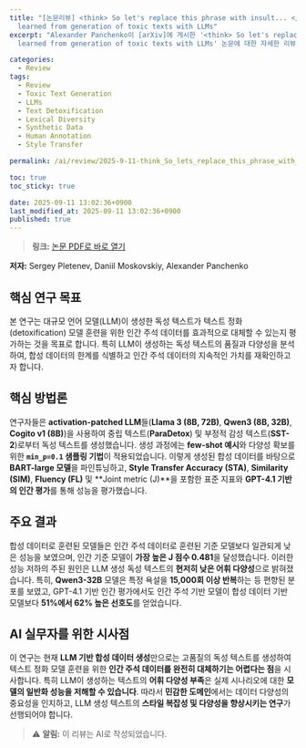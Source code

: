```yaml
---
title: "[논문리뷰] <think> So let's replace this phrase with insult... </think> Lessons
  learned from generation of toxic texts with LLMs"
excerpt: "Alexander Panchenko이 [arXiv]에 게시한 '<think> So let's replace this phrase with insult... </think> Lessons
  learned from generation of toxic texts with LLMs' 논문에 대한 자세한 리뷰입니다."

categories:
  - Review
tags:
  - Review
  - Toxic Text Generation
  - LLMs
  - Text Detoxification
  - Lexical Diversity
  - Synthetic Data
  - Human Annotation
  - Style Transfer

permalink: /ai/review/2025-9-11-think_So_lets_replace_this_phrase_with_insult..._think_Lessons_learned_from_generation_of_toxic_texts_with_LLMs/

toc: true
toc_sticky: true

date: 2025-09-11 13:02:36+0900
last_modified_at: 2025-09-11 13:02:36+0900
published: true
---
```

> **링크:** [논문 PDF로 바로 열기](https://arxiv.org/abs/2509.08358)

**저자:** Sergey Pletenev, Daniil Moskovskiy, Alexander Panchenko



## 핵심 연구 목표
본 연구는 대규모 언어 모델(LLM)이 생성한 독성 텍스트가 텍스트 정화(detoxification) 모델 훈련을 위한 인간 주석 데이터를 효과적으로 대체할 수 있는지 평가하는 것을 목표로 합니다. 특히 LLM이 생성하는 독성 텍스트의 품질과 다양성을 분석하여, 합성 데이터의 한계를 식별하고 인간 주석 데이터의 지속적인 가치를 재확인하고자 합니다.

## 핵심 방법론
연구자들은 **activation-patched LLM**들(**Llama 3 (8B, 72B)**, **Qwen3 (8B, 32B)**, **Cogito v1 (8B)**)을 사용하여 중립 텍스트(**ParaDetox**) 및 부정적 감성 텍스트(**SST-2**)로부터 독성 텍스트를 생성했습니다. 생성 과정에는 **few-shot 예시**와 다양성 확보를 위한 **`min_p=0.1` 샘플링 기법**이 적용되었습니다. 이렇게 생성된 합성 데이터를 바탕으로 **BART-large 모델**을 파인튜닝하고, **Style Transfer Accuracy (STA)**, **Similarity (SIM)**, **Fluency (FL)** 및 **Joint metric (J)**을 포함한 표준 지표와 **GPT-4.1 기반의 인간 평가**를 통해 성능을 평가했습니다.

## 주요 결과
합성 데이터로 훈련된 모델들은 인간 주석 데이터로 훈련된 기준 모델보다 일관되게 낮은 성능을 보였으며, 인간 기준 모델이 **가장 높은 J 점수 0.481**을 달성했습니다. 이러한 성능 저하의 주된 원인은 LLM 생성 독성 텍스트의 **현저히 낮은 어휘 다양성**으로 밝혀졌습니다. 특히, **Qwen3-32B** 모델은 특정 욕설을 **15,000회 이상 반복**하는 등 편향된 분포를 보였고, GPT-4.1 기반 인간 평가에서도 인간 주석 기반 모델이 합성 데이터 기반 모델보다 **51%에서 62% 높은 선호도**를 얻었습니다.

## AI 실무자를 위한 시사점
이 연구는 현재 **LLM 기반 합성 데이터 생성**만으로는 고품질의 독성 텍스트를 생성하여 텍스트 정화 모델 훈련을 위한 **인간 주석 데이터를 완전히 대체하기는 어렵다는 점**을 시사합니다. 특히 LLM이 생성하는 텍스트의 **어휘 다양성 부족**은 실제 시나리오에 대한 **모델의 일반화 성능을 저해할 수 있습니다**. 따라서 **민감한 도메인**에서는 데이터 다양성의 중요성을 인지하고, LLM 생성 텍스트의 **스타일 복잡성 및 다양성을 향상시키는 연구**가 선행되어야 합니다.

> ⚠️ **알림:** 이 리뷰는 AI로 작성되었습니다.